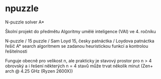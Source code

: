 # npuzzle
N-puzzle solver A*


Školní projekt do předmětu Algoritmy umělé inteligence (VAI) ve 4. ročníku

N-puzzle / 15 puzzle / Sam Loyd 15, česky patnáctka / Loydova patnáctka řešič A* search 
algoritmem se zadanou heuristickou funkcí a kontrolou řešitelnosti

Funguje obecně pro velikost n, ale prakticky je stavový prostor pro n > 4 obrovský a i řešení některých n = 4 stavů 
může trvat několik minut (Zen+ arch @ 4.25 GHz (Ryzen 2600X))



